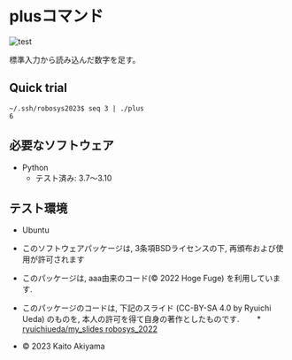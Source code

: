 # plusコマンド
![test](https://github.com/kit59/robosys2023/actions/workflows/test.yml/badge.svg)

標準入力から読み込んだ数字を足す。

## Quick trial
```
~/.ssh/robosys2023$ seq 3 | ./plus
6
```

## 必要なソフトウェア
* Python
  * テスト済み: 3.7～3.10

## テスト環境
* Ubuntu

* このソフトウェアパッケージは, 3条項BSDライセンスの下, 再頒布および使用が許可されます
* このパッケージは, aaa由来のコード(© 2022 Hoge Fuge) を利用しています. 
* このパッケージのコードは, 下記のスライド (CC-BY-SA 4.0 by Ryuichi Ueda) のものを, 本人の許可を得て自身の著作としたものです.
　　* [ryuichiueda/my_slides robosys_2022](https://github.com/ryuichiueda/my_slides/tree/master/robosys_2022)
* © 2023 Kaito Akiyama
